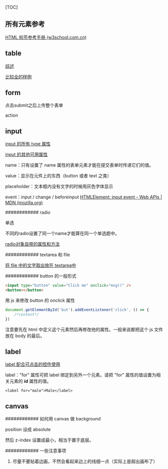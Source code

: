 [TOC]

## 所有元素参考

[HTML 标签参考手册 (w3school.com.cn)](https://www.w3school.com.cn/tags/index.asp)



## table

[综述](https://www.runoob.com/html/html-tables.html)

[比较全的样例](https://c.runoob.com/codedemo/3187/)



## form

点击submit之后上传整个表单

action



## input

[input 的所有 type 属性](https://www.w3school.com.cn/tags/att_input_type.asp)

[input 的其他可用属性](https://www.w3school.com.cn/tags/tag_input.asp)

name：只有设置了 name 属性的表单元素才能在提交表单时传递它们的值。

value：显示在元件上的东西（button 或者 text 之类）

placeholder：文本框内没有文字的时候用灰色字体显示

event：input / change / beforeinput [HTMLElement: input event - Web APIs | MDN (mozilla.org)](https://developer.mozilla.org/en-US/docs/Web/API/HTMLElement/input_event)

############ radio

单选

不同的radio设置了同一个name才能算在同一个单选题中。

[radio对象自带的属性和方法](https://www.w3school.com.cn/jsref/dom_obj_radio.asp)

############ textarea 和 file

[将 file 中的文字取出放在 textarea中](https://blog.csdn.net/zxl_1996/article/details/105781714)



############ button 的一般形式

```html
<input type="button" value="Click me" onclick="msg()" />
<button></button>
```

用 js 来修改 button 的 onclick 属性

```javascript
document.getElementById('but').addEventListener('click', () => {
	/*content*/
})
```

注意要先在 html 中定义这个元素然后再修改他的属性。一般来说都把这个 js 文件放在 body 的最后。

## label



[label 配合可点击的控件使用](https://www.w3school.com.cn/tags/tag_label.asp)

label："for" 属性可把 label 绑定到另外一个元素。请把 "for" 属性的值设置为相关元素的 **id** 属性的值。

`<label for="male">Male</label>`



## canvas

############ 如何用 canvas 做 background

position 设成 absolute

然后 z-index 设置成最小，相当于置于底层。



############ 一些注意事项

1. 尽量不要贴着边画，不然会看起来边上的线细一点（实际上是超出画布了）